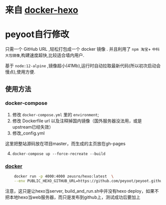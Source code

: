 # 来自 [docker-hexo](https://github.com/zeusro/docker-hexo)
# peyoot自行修改

只需一个 GitHub URL ,轻松打包成一个 docker 镜像 . 并且利用了 `npm 淘宝`+ `中科大包镜像`,构建速度超快,比较适合墙内用户.

基于 `node:12-alpine` ,镜像超小(41Mb),运行时自动拉取最新代码(所以初次启动会慢点),使用方便.

## 使用方法


### docker-compose

1. 修改 `docker-compose.yml` 里的 `environment`;
2. 修改 Dockerfile  url 以及注释掉国内镜像（国外服务器没法用，或是upstream已经失效） 
3. 修改_config.yml 

这里把整站源码放在项目master，而生成的主页放在gh-pages


4. `docker-compose up --force-recreate --build`

### [docker](https://hub.docker.com/r/zeusro/hexo)

```bash
    docker run -p 4000:4000 zeusro/hexo:latest  \
    --env PUBLIC_HEXO_GITHUB_URL=https://github.com/peyoot/peyoot.github.io.git
```

注意，这只是让hexo当server, build_and_run.sh中并没有hexo deploy，如果不把本地hexo当web服务器，而只是发布到github上，测试成功后要加上
